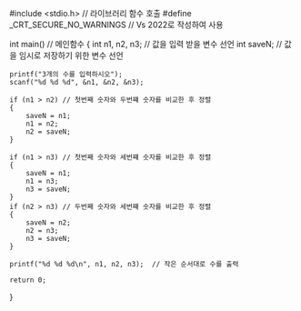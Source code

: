 #include <stdio.h> // 라이브러리 함수 호출
#define _CRT_SECURE_NO_WARNINGS // Vs 2022로 작성하여 사용

int main() // 메인함수
{
	int n1, n2, n3; // 값을 입력 받을 변수 선언
	int saveN; // 값을 임시로 저장하기 위한 변수 선언

	printf("3개의 수를 입력하시오");
	scanf("%d %d %d", &n1, &n2, &n3);

	if (n1 > n2) // 첫번째 숫자와 두번쨰 숫자를 비교한 후 정렬
	{
		saveN = n1;
		n1 = n2;
		n2 = saveN;
	}

	if (n1 > n3) // 첫번째 숫자와 세번쨰 숫자를 비교한 후 정렬
	{
		saveN = n1;
		n1 = n3;
		n3 = saveN;
	}
	if (n2 > n3) // 두번째 숫자와 세번쨰 숫자를 비교한 후 정렬
	{
		saveN = n2;
		n2 = n3;
		n3 = saveN;
	}

	printf("%d %d %d\n", n1, n2, n3);  // 작은 순서대로 수를 출력

	return 0;
}
